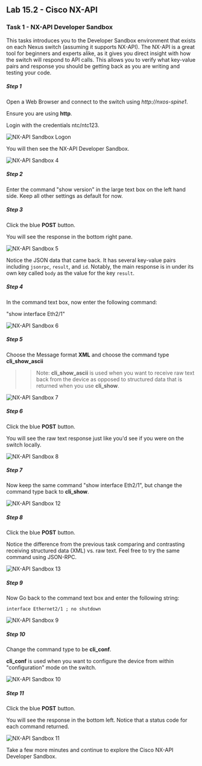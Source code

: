 ## Lab 15.2 - Cisco NX-API

### Task 1 - NX-API Developer Sandbox

This tasks introduces you to the Developer Sandbox environment that exists on each Nexus switch (assuming it supports NX-API).  The NX-API is a great tool for beginners and experts alike, as it gives you direct insight with how the switch will respond to API calls.  This allows you to verify what key-value pairs and response you should be getting back as you are writing and testing your code.

##### Step 1

Open a Web Browser and connect to the switch using _http://nxos-spine1_. 

Ensure you are using **http**.

Login with the credentials ntc/ntc123.

![NX-API Sandbox Logon](images/cisco_sandbox_logon.png)

You will then see the NX-API Developer Sandbox.

![NX-API Sandbox 4](images/cisco_04.png)

##### Step 2

Enter the command "show version" in the large text box on the left hand side. Keep all other settings as default for now.

##### Step 3

Click the blue **POST** button.

You will see the response in the bottom right pane.

![NX-API Sandbox 5](images/cisco_05.png)

Notice the JSON data that came back. It has several key-value pairs including `jsonrpc`, `result`, and `id`.  Notably, the main response is in under its own key called `body` as the value for the key `result`.

##### Step 4

In the command text box, now enter the following command:

"show interface Eth2/1"

![NX-API Sandbox 6](images/cisco-show-int.png)

##### Step 5

Choose the Message format **XML** and choose the command type **cli_show_ascii**

>> Note: **cli_show_ascii** is used when you want to receive raw text back from the device as opposed to structured data that is returned when you use **cli_show**.

![NX-API Sandbox 7](images/cisco_07.png)

##### Step 6

Click the blue **POST** button.

You will see the raw text response just like you'd see if you were on the switch locally.

![NX-API Sandbox 8](images/cisco-show-int-rsp.png)

##### Step 7

Now keep the same command "show interface Eth2/1", but change the command type back to **cli_show**.

![NX-API Sandbox 12](images/cisco_12.png)

##### Step 8

Click the blue **POST** button.

Notice the difference from the previous task comparing and contrasting receiving structured data (XML) vs. raw text.  Feel free to try the same command using JSON-RPC.

![NX-API Sandbox 13](images/cisco-show-int-rsp2.png)

##### Step 9

Now Go back to the command text box and enter the following string:

```
interface Ethernet2/1 ; no shutdown
```

![NX-API Sandbox 9](images/cisco-config-int.png)

##### Step 10

Change the command type to be **cli_conf**.

**cli_conf** is used when you want to configure the device from within "configuration" mode on the switch.

![NX-API Sandbox 10](images/cisco_10.png)

##### Step 11

Click the blue **POST** button.

You will see the response in the bottom left.  Notice that a status code for each command returned.

![NX-API Sandbox 11](images/cisco_11.png)


Take a few more minutes and continue to explore the Cisco NX-API Developer Sandbox.

